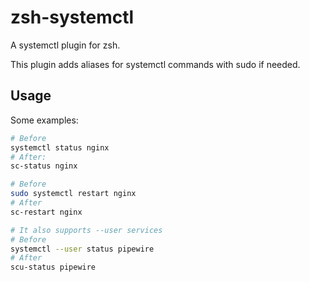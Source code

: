 # zsh-systemctl
A systemctl plugin for zsh.

This plugin adds aliases for systemctl commands with sudo if needed.

## Usage

Some examples:

```bash
# Before
systemctl status nginx
# After:
sc-status nginx

# Before
sudo systemctl restart nginx
# After
sc-restart nginx

# It also supports --user services
# Before
systemctl --user status pipewire
# After
scu-status pipewire
```